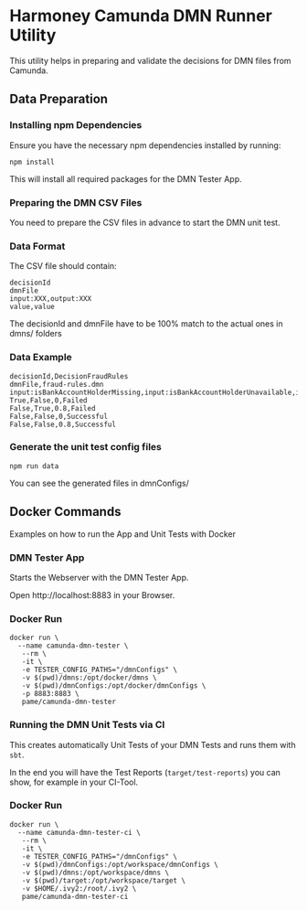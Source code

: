 # Harmoney Camunda DMN Runner Utility

This utility helps in preparing and validate the decisions for DMN files from Camunda.

## Data Preparation

### Installing npm Dependencies

Ensure you have the necessary npm dependencies installed by running:
```
npm install
```
This will install all required packages for the DMN Tester App.

### Preparing the DMN CSV Files

You need to prepare the CSV files in advance to start the DMN unit test.

### Data Format

The CSV file should contain:
```
decisionId
dmnFile
input:XXX,output:XXX
value,value
```
The decisionId and dmnFile have to be 100% match to the actual ones in dmns/ folders

### Data Example
```
decisionId,DecisionFraudRules
dmnFile,fraud-rules.dmn
input:isBankAccountHolderMissing,input:isBankAccountHolderUnavailable,input:fraudCheckRisk,output:fraudCheckResult
True,False,0,Failed
False,True,0.8,Failed
False,False,0,Successful
False,False,0.8,Successful
```

### Generate the unit test config files
```
npm run data
```
You can see the generated files in dmnConfigs/

## Docker Commands
Examples on how to run the App and Unit Tests with Docker
### DMN Tester App
Starts the Webserver with the DMN Tester App.

Open http://localhost:8883 in your Browser.
### Docker Run
```
docker run \
  --name camunda-dmn-tester \
   --rm \
   -it \
   -e TESTER_CONFIG_PATHS="/dmnConfigs" \
   -v $(pwd)/dmns:/opt/docker/dmns \
   -v $(pwd)/dmnConfigs:/opt/docker/dmnConfigs \
   -p 8883:8883 \
   pame/camunda-dmn-tester
```
### Running the DMN Unit Tests via CI
This creates automatically Unit Tests of your DMN Tests and runs them with `sbt`.

In the end you will have the Test Reports (`target/test-reports`) you can show, for example in your CI-Tool.

### Docker Run
```
docker run \
  --name camunda-dmn-tester-ci \
   --rm \
   -it \
   -e TESTER_CONFIG_PATHS="/dmnConfigs" \
   -v $(pwd)/dmnConfigs:/opt/workspace/dmnConfigs \
   -v $(pwd)/dmns:/opt/workspace/dmns \
   -v $(pwd)/target:/opt/workspace/target \
   -v $HOME/.ivy2:/root/.ivy2 \
   pame/camunda-dmn-tester-ci
```